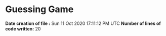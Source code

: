 # Guessing Game
**Date creation of file :** Sun 11 Oct 2020 17:11:12 PM UTC
**Number of lines of code written:** 20
